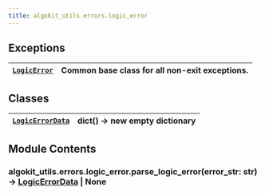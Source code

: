 ```yaml
---
title: algokit_utils.errors.logic_error
---
```


## Exceptions

| [`LogicError`](/reference/algokit-utils-py/api/LogicError#algokit_utils.errors.logic_error.LogicError) | Common base class for all non-exit exceptions. |
| ------------------------------------------------------------------------------------------------------ | ---------------------------------------------- |

## Classes

| [`LogicErrorData`](/reference/algokit-utils-py/api/LogicErrorData#algokit_utils.errors.logic_error.LogicErrorData) | dict() -> new empty dictionary |
| ------------------------------------------------------------------------------------------------------------------ | ------------------------------ |

## Module Contents

### algokit_utils.errors.logic_error.parse_logic_error(error_str: str) → [LogicErrorData](/reference/algokit-utils-py/api/LogicErrorData#algokit_utils.errors.logic_error.LogicErrorData) | None
